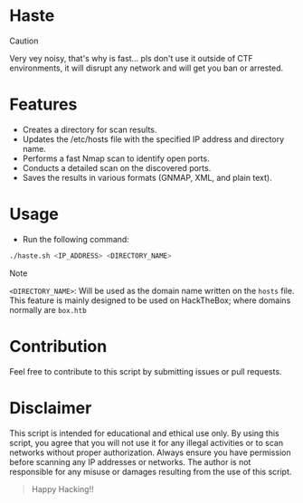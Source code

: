 # Haste
> [!CAUTION]
> Very vey noisy, that's why is fast... pls don't use it outside of CTF environments, it will disrupt any network and will get you ban or arrested.
# Features
- Creates a directory for scan results.
- Updates the /etc/hosts file with the specified IP address and directory name.
- Performs a fast Nmap scan to identify open ports.
- Conducts a detailed scan on the discovered ports.
- Saves the results in various formats (GNMAP, XML, and plain text).
# Usage
- Run the following command:
```bash
./haste.sh <IP_ADDRESS> <DIRECTORY_NAME>
```
>[!NOTE]
>`<DIRECTORY_NAME>`: Will be used as the domain name written on the `hosts` file.
> This feature is mainly designed to be used on HackTheBox; where domains normally are `box.htb`
# Contribution
Feel free to contribute to this script by submitting issues or pull requests.
# Disclaimer
This script is intended for educational and ethical use only. By using this script, you agree that you will not use it for any illegal activities or to scan networks without proper authorization. Always ensure you have permission before scanning any IP addresses or networks. The author is not responsible for any misuse or damages resulting from the use of this script.

> Happy Hacking!!
